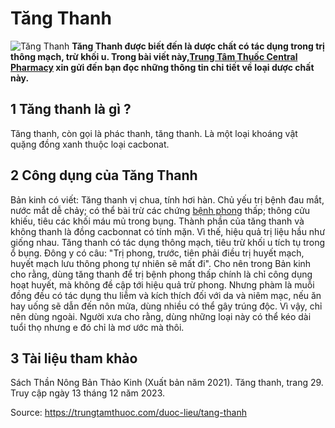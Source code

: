 # Tăng Thanh

![Tăng Thanh](https://trungtamthuoc.com/images/others/tang-thanh-1-5501.jpg)
**Tăng Thanh được biết đến là dược chất có tác dụng trong trị thông mạch, trừ khối u. Trong bài viết này,[Trung Tâm Thuốc Central Pharmacy](https://trungtamthuoc.com/ "Trung Tâm Thuốc Central Pharmacy") xin gửi đến bạn đọc những thông tin chi tiết về loại dược chất này.**
##  1 Tăng thanh là gì ?
Tăng thanh, còn gọi là phác thanh, tăng thanh. Là một loại khoáng vật quặng đồng xanh thuộc loại cacbonat.
##  2 Công dụng của Tăng Thanh
Bản kinh có viết: Tăng thanh vị chua, tính hơi hàn. Chủ yếu trị bệnh đau mắt, nước mắt dễ chảy; có thể bài trừ các chứng [bệnh phong](https://trungtamthuoc.com/bai-viet/benh-phong "bệnh phong") thấp; thông cửu khiếu, tiêu các khối máu mủ trong bụng.
Thành phần của tăng thanh và không thanh là đồng cacbonnat có tính mặn. Vì thế, hiệu quả trị liệu hầu như giống nhau.
Tăng thanh có tác dụng thông mạch, tiêu trừ khối u tích tụ trong ổ bụng. Đông y có câu: "Trị phong, trước, tiên phải điều trị huyết mạch, huyết mạch lưu thông phong tự nhiên sẽ mất đi". Cho nên trong Bản kinh cho rằng, dùng tăng thanh để trị bệnh phong thấp chính là chỉ công dụng hoạt huyết, mà không đề cập tới hiệu quả trừ phong.
Nhưng phàm là muỗi đồng đều có tác dụng thu liễm và kích thích đối với da và niêm mạc, nếu ăn hay uống sẽ dẫn đến nôn mửa, dùng nhiều có thể gây trúng độc. Vì vậy, chỉ nên dùng ngoài. Người xưa cho rằng, dùng những loại này có thể kéo dài tuổi thọ nhưng e đó chỉ là mơ ước mà thôi.
##  3 Tài liệu tham khảo
Sách Thần Nông Bản Thảo Kinh (Xuất bản năm 2021). Tăng thanh, trang 29. Truy cập ngày 13 tháng 12 năm 2023.


Source: https://trungtamthuoc.com/duoc-lieu/tang-thanh